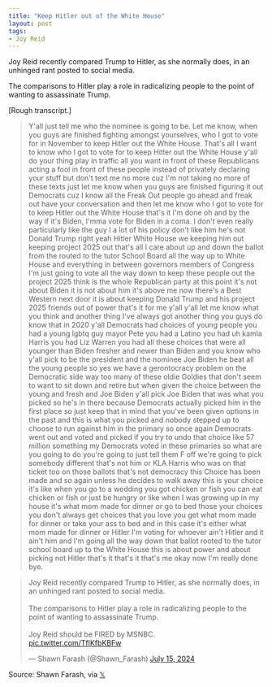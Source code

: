 ```yaml
---
title: "Keep Hitler out of the White House"
layout: post
tags:
- Joy Reid
---
```


Joy Reid recently compared Trump to Hitler, as she normally does, in an unhinged rant posted to social media.

The comparisons to Hitler play a role in radicalizing people to the point of wanting to assassinate Trump.

[Rough transcript.]

> Y'all just tell me who the nominee is going to be. Let me know, when you guys are finished fighting amongst yourselves, who I got to vote for in November to keep Hitler out the White House. That's all I want to know who I got to vote for to keep Hitler out the White House y'all do your thing play in traffic all you want in front of these Republicans acting a fool in front of these people instead of privately declaring your stuff but don't text me no more cuz I'm not taking no more of these texts just let me know when you guys are finished figuring it out Democrats cuz I know all the Freak Out people go ahead and freak out have your conversation and then let me know who I got to vote for to keep Hitler out the White House that's it I'm done oh and by the way if it's Biden, I'mma vote for Biden in a coma. I don't even really particularly like the guy I a lot of his policy don't like him he's not Donald Trump right yeah Hitler White House we keeping him out keeping project 2025 out that's all I care about up and down the ballot from the routed to the tutor School Board all the way up to White House and everything in between governors members of Congress I'm just going to vote all the way down to keep these people out the project 2025 think is the whole Republican party at this point it's not about Biden it is not about him it's above me now there's a Best Western next door it is about keeping Donald Trump and his project 2025 friends out of power that's it for me y'all y'all let me know what you think and another thing I've always got another thing you guys do know that in 2020 y'all Democrats had choices of young people you had a young lgbtq guy mayor Pete you had a Latino you had uh kamla Harris you had Liz Warren you had all these choices that were all younger than Biden fresher and newer than Biden and you know who y'all pick to be the president and the nominee Joe Biden he beat all the young people so yes we have a gerontocracy problem on the Democratic side way too many of these oldie Goldies that don't seem to want to sit down and retire but when given the choice between the young and fresh and Joe Biden y'all pick Joe Biden that was what you picked so he's in there because Democrats actually picked him in the first place so just keep that in mind that you've been given options in the past and this is what you picked and nobody stepped up to choose to run against him in the primary so once again Democrats went out and voted and picked if you try to undo that choice like 57 million something my Democrats voted in these primaries so what are you going to do you're going to just tell them F off we're going to pick somebody different that's not him or KLA Harris who was on that ticket too on those ballots that's not democracy this Choice has been made and so again unless he decides to walk away this is your choice it's like when you go to a wedding you got chicken or fish you can eat chicken or fish or just be hungry or like when I was growing up in my house it's what mom made for dinner or go to bed those your choices you don't always get choices that you love you get what mom made for dinner or take your ass to bed and in this case it's either what mom made for dinner or Hitler I'm voting for whoever ain't Hitler and it ain't him and I'm going all the way down that ballot rooted to the tutor school board up to the White House this is about power and about picking not Hitler that's it that's it that's me okay now I'm really done bye.

<blockquote class="twitter-tweet"><p lang="en" dir="ltr">Joy Reid recently compared Trump to Hitler, as she normally does, in an unhinged rant posted to social media.<br /><br />The comparisons to Hitler play a role in radicalizing people to the point of wanting to assassinate Trump.<br /><br />Joy Reid should be FIRED by MSNBC. <br /> <a href="https://t.co/TfIKfbKBFw">pic.twitter.com/TfIKfbKBFw</a></p>&mdash; Shawn Farash (@Shawn_Farash) <a href="https://twitter.com/Shawn_Farash/status/1812849330014863552?ref_src=twsrc%5Etfw">July 15, 2024</a></blockquote> <script async src="https://platform.twitter.com/widgets.js" charset="utf-8"></script>

Source: Shawn Farash, via [𝕏](https://x.com)
